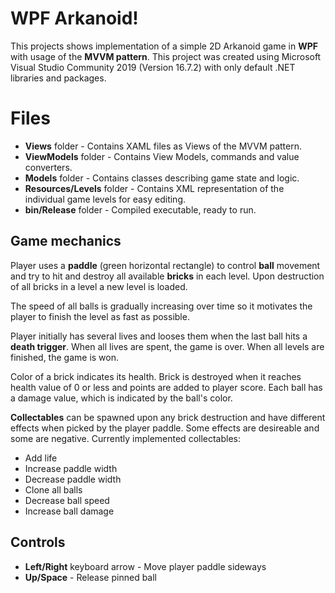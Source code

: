 # WPF Arkanoid!

This projects shows implementation of a simple 2D Arkanoid game in **WPF** with usage of the **MVVM pattern**. This project was created using Microsoft Visual Studio Community 2019 (Version 16.7.2) with only default .NET libraries and packages.

# Files

- **Views** folder - Contains XAML files as Views of the MVVM pattern.
- **ViewModels** folder - Contains View Models, commands and value converters.
- **Models** folder - Contains classes describing game state and logic.
- **Resources/Levels** folder - Contains XML representation of the individual game levels for easy editing.
- **bin/Release** folder - Compiled executable, ready to run.

## Game mechanics
Player uses a **paddle** (green horizontal rectangle) to control **ball** movement and try to hit and destroy all available **bricks** in each level. Upon destruction of all bricks in a level a new level is loaded.

The speed of all balls is gradually increasing over time so it motivates the player to finish the level as fast as possible.

Player initially has several lives and looses them when the last ball hits a **death trigger**. When all lives are spent, the game is over. When all levels are finished, the game is won.

Color of a brick indicates its health. Brick is destroyed when it reaches health value of 0 or less and points are added to player score. Each ball has a damage value, which is indicated by the ball's color.

**Collectables** can be spawned upon any brick destruction and have different effects when picked by the player paddle. Some effects are desireable and some are negative.
Currently implemented collectables:
- Add life
- Increase paddle width
- Decrease paddle width
- Clone all balls
- Decrease ball speed
- Increase ball damage

## Controls
- **Left/Right** keyboard arrow - Move player paddle sideways
- **Up/Space** - Release pinned ball
